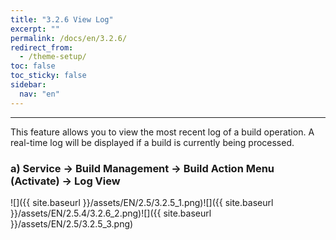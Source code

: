 ```yaml
---
title: "3.2.6 View Log"
excerpt: ""
permalink: /docs/en/3.2.6/
redirect_from:
  - /theme-setup/
toc: false
toc_sticky: false
sidebar:
  nav: "en"
---
```



---

This feature allows you to view the most recent log of a build operation. A real-time log will be displayed if a build is currently being processed.

### a\) Service → Build Management → Build Action Menu \(Activate\) → Log View
![]({{ site.baseurl }}/assets/EN/2.5/3.2.5_1.png)![]({{ site.baseurl }}/assets/EN/2.5.4/3.2.6_2.png)![]({{ site.baseurl }}/assets/EN/2.5/3.2.5_3.png)
